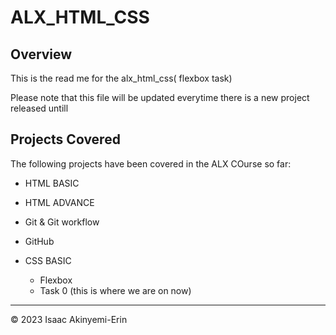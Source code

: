 # ALX_HTML_CSS

## Overview

This is the read me for the alx_html_css( flexbox task)

Please note that this file will be updated everytime there is a new project released untill

## Projects Covered 

The following projects have been covered in the ALX COurse so far:
  
* HTML BASIC

* HTML ADVANCE
  
* Git & Git workflow
  
* GitHub

* CSS BASIC 
    * Flexbox 
    * Task 0 (this is where we are on now)




- - -
© 2023 Isaac Akinyemi-Erin